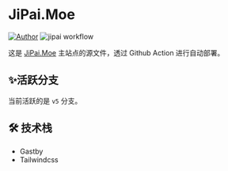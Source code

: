 # JiPai.Moe
[![Author](https://img.shields.io/badge/Author-JiPai-informational.svg?style=flat)]((https://jipai.moe))
![jipai workflow](https://github.com/PaiJi/JiPai-Moe/actions/workflows/deploy.yml/badge.svg?branch=deploy)

这是 [JiPai.Moe](https://jipai.moe) 主站点的源文件，透过 Github Action 进行自动部署。

## ✨活跃分支
当前活跃的是 `v5` 分支。

## 🛠 技术栈
 * Gastby
 * Tailwindcss